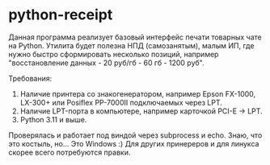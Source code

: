 # python-receipt
Данная программа реализует базовый интерфейс печати товарных чате на Python. Утилита будет полезна НПД (самозанятым), малым ИП, где нужно быстро сформировать несколько позиций, например "восстановление данных - 20 руб/гб - 60 гб - 1200 руб".

Требования: 
1. Наличие принтера со знакогенератором, например Epson FX-1000, LX-300+ или Posiflex PP-7000II подключаемых через LPT.
2. Наличие LPT-порта в компьютере, например карточкой PCI-E -> LPT.
3. Python 3.11 и выше.

Проверялась и работает под виндой через subprocess и echo. Знаю, что это костыль, но... Это Windows :) Для других принереров и для линукса скорее всего потребуются правки.
